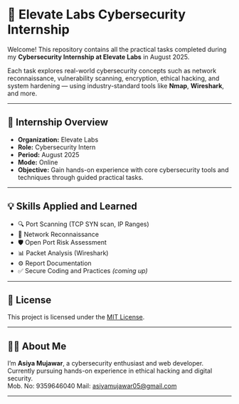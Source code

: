 # 🔐 Elevate Labs Cybersecurity Internship

Welcome! This repository contains all the practical tasks completed during my **Cybersecurity Internship at Elevate Labs** in August 2025.

Each task explores real-world cybersecurity concepts such as network reconnaissance, vulnerability scanning, encryption, ethical hacking, and system hardening — using industry-standard tools like **Nmap**, **Wireshark**, and more.

---

## 🧠 Internship Overview

- **Organization:** Elevate Labs  
- **Role:** Cybersecurity Intern  
- **Period:** August 2025  
- **Mode:** Online  
- **Objective:** Gain hands-on experience with core cybersecurity tools and techniques through guided practical tasks.

---

## 💡 Skills Applied and Learned

- 🔍 Port Scanning (TCP SYN scan, IP Ranges)
- 🧠 Network Reconnaissance
- 🛡️ Open Port Risk Assessment
- 📊 Packet Analysis (Wireshark)
- ⚙️ Report Documentation
- ✅ Secure Coding and Practices *(coming up)*

---

## 📜 License

This project is licensed under the [MIT License](./LICENSE).

---

## 🙋‍♀️ About Me

I’m **Asiya Mujawar**, a cybersecurity enthusiast and web developer.  
Currently pursuing hands-on experience in ethical hacking and digital security.  
Mob. No: 9359646040
Mail: asiyamujawar05@gmail.com

---

